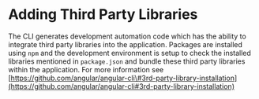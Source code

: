 # Adding Third Party Libraries

The CLI generates development automation code which has the ability to integrate third party libraries into the application. Packages are installed using `npm` and the development environment is setup to check the installed libraries mentioned in `package.json` and bundle these third party libraries within the application. For more information see [https://github.com/angular/angular-cli\#3rd-party-library-installation](https://github.com/angular/angular-cli#3rd-party-library-installation)

